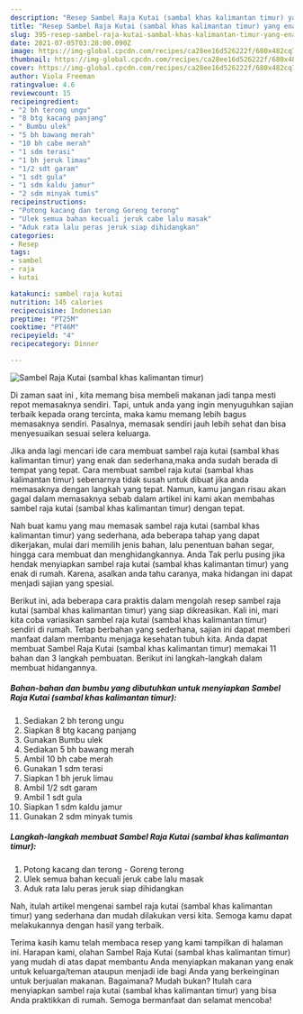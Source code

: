 ```yaml
---
description: "Resep Sambel Raja Kutai (sambal khas kalimantan timur) yang enak Untuk Jualan"
title: "Resep Sambel Raja Kutai (sambal khas kalimantan timur) yang enak Untuk Jualan"
slug: 395-resep-sambel-raja-kutai-sambal-khas-kalimantan-timur-yang-enak-untuk-jualan
date: 2021-07-05T03:28:00.090Z
image: https://img-global.cpcdn.com/recipes/ca28ee16d526222f/680x482cq70/sambel-raja-kutai-sambal-khas-kalimantan-timur-foto-resep-utama.jpg
thumbnail: https://img-global.cpcdn.com/recipes/ca28ee16d526222f/680x482cq70/sambel-raja-kutai-sambal-khas-kalimantan-timur-foto-resep-utama.jpg
cover: https://img-global.cpcdn.com/recipes/ca28ee16d526222f/680x482cq70/sambel-raja-kutai-sambal-khas-kalimantan-timur-foto-resep-utama.jpg
author: Viola Freeman
ratingvalue: 4.6
reviewcount: 15
recipeingredient:
- "2 bh terong ungu"
- "8 btg kacang panjang"
- " Bumbu ulek"
- "5 bh bawang merah"
- "10 bh cabe merah"
- "1 sdm terasi"
- "1 bh jeruk limau"
- "1/2 sdt garam"
- "1 sdt gula"
- "1 sdm kaldu jamur"
- "2 sdm minyak tumis"
recipeinstructions:
- "Potong kacang dan terong Goreng terong"
- "Ulek semua bahan kecuali jeruk cabe lalu masak"
- "Aduk rata lalu peras jeruk siap dihidangkan"
categories:
- Resep
tags:
- sambel
- raja
- kutai

katakunci: sambel raja kutai 
nutrition: 145 calories
recipecuisine: Indonesian
preptime: "PT25M"
cooktime: "PT46M"
recipeyield: "4"
recipecategory: Dinner

---
```



![Sambel Raja Kutai (sambal khas kalimantan timur)](https://img-global.cpcdn.com/recipes/ca28ee16d526222f/680x482cq70/sambel-raja-kutai-sambal-khas-kalimantan-timur-foto-resep-utama.jpg)

Di zaman  saat ini , kita memang bisa membeli makanan jadi tanpa mesti repot memasaknya sendiri. Tapi, untuk anda yang ingin menyuguhkan sajian terbaik kepada orang tercinta, maka kamu memang lebih bagus memasaknya sendiri. Pasalnya, memasak sendiri jauh lebih sehat dan bisa menyesuaikan sesuai selera keluarga.

Jika anda lagi mencari ide cara membuat sambel raja kutai (sambal khas kalimantan timur) yang enak dan sederhana,maka anda sudah berada di tempat yang tepat. Cara membuat sambel raja kutai (sambal khas kalimantan timur)  sebenarnya tidak susah untuk dibuat jika anda memasaknya dengan langkah yang tepat. Namun, kamu jangan risau akan gagal dalam memasaknya 
sebab dalam artikel ini kami akan membahas sambel raja kutai (sambal khas kalimantan timur) dengan tepat.  



Nah buat kamu yang mau memasak sambel raja kutai (sambal khas kalimantan timur) yang sederhana, ada beberapa tahap yang dapat dikerjakan, mulai dari memilih jenis bahan, lalu penentuan bahan segar, hingga cara membuat dan menghidangkannya. Anda Tak perlu pusing jika hendak menyiapkan sambel raja kutai (sambal khas kalimantan timur) yang enak di rumah. Karena, asalkan anda  tahu caranya, maka hidangan ini dapat menjadi sajian yang spesial.

Berikut ini, ada beberapa cara praktis  dalam mengolah resep sambel raja kutai (sambal khas kalimantan timur) yang siap dikreasikan. Kali ini, mari kita coba variasikan sambel raja kutai (sambal khas kalimantan timur) sendiri di rumah. Tetap berbahan yang sederhana, sajian ini dapat memberi manfaat dalam membantu menjaga kesehatan tubuh kita. Anda dapat membuat Sambel Raja Kutai (sambal khas kalimantan timur) memakai 11 bahan dan 3 langkah pembuatan. Berikut ini langkah-langkah dalam membuat hidangannya.

<!--inarticleads1-->

##### Bahan-bahan dan bumbu yang dibutuhkan untuk menyiapkan Sambel Raja Kutai (sambal khas kalimantan timur):

1. Sediakan 2 bh terong ungu
1. Siapkan 8 btg kacang panjang
1. Gunakan  Bumbu ulek
1. Sediakan 5 bh bawang merah
1. Ambil 10 bh cabe merah
1. Gunakan 1 sdm terasi
1. Siapkan 1 bh jeruk limau
1. Ambil 1/2 sdt garam
1. Ambil 1 sdt gula
1. Siapkan 1 sdm kaldu jamur
1. Gunakan 2 sdm minyak tumis




<!--inarticleads2-->

##### Langkah-langkah membuat Sambel Raja Kutai (sambal khas kalimantan timur):

1. Potong kacang dan terong - Goreng terong
1. Ulek semua bahan kecuali jeruk cabe lalu masak
1. Aduk rata lalu peras jeruk siap dihidangkan




Nah, itulah artikel mengenai  sambel raja kutai (sambal khas kalimantan timur)  yang sederhana dan mudah dilakukan versi kita. Semoga kamu dapat melakukannya dengan hasil yang terbaik. 

Terima kasih kamu telah membaca resep yang kami tampilkan di halaman ini. Harapan kami, olahan  Sambel Raja Kutai (sambal khas kalimantan timur) yang mudah di atas dapat membantu Anda menyiapkan makanan yang enak untuk keluarga/teman ataupun menjadi ide bagi Anda yang berkeinginan untuk berjualan makanan. Bagaimana? Mudah bukan? Itulah cara menyiapkan sambel raja kutai (sambal khas kalimantan timur) yang bisa Anda praktikkan di rumah. Semoga bermanfaat dan selamat mencoba!

